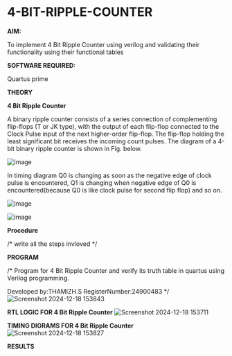 # 4-BIT-RIPPLE-COUNTER

**AIM:**

To implement  4 Bit Ripple Counter using verilog and validating their functionality using their functional tables

**SOFTWARE REQUIRED:**

Quartus prime

**THEORY**

**4 Bit Ripple Counter**

A binary ripple counter consists of a series connection of complementing flip-flops (T or JK type), with the output of each flip-flop connected to the Clock Pulse input of the next higher-order flip-flop. The flip-flop holding the least significant bit receives the incoming count pulses. The diagram of a 4-bit binary ripple counter is shown in Fig. below.

![image](https://github.com/naavaneetha/4-BIT-RIPPLE-COUNTER/assets/154305477/cb4b74d4-31ab-4359-95d0-d22e67daba13)

In timing diagram Q0 is changing as soon as the negative edge of clock pulse is encountered, Q1 is changing when negative edge of Q0 is encountered(because Q0 is like clock pulse for second flip flop) and so on.

![image](https://github.com/naavaneetha/4-BIT-RIPPLE-COUNTER/assets/154305477/a573a7d6-014e-4e54-93e6-e2ac9530960b)

![image](https://github.com/naavaneetha/4-BIT-RIPPLE-COUNTER/assets/154305477/85e1958a-2fc1-49bb-9a9f-d58ccbf3663c)

**Procedure**

/* write all the steps invloved */

**PROGRAM**

/* Program for 4 Bit Ripple Counter and verify its truth table in quartus using Verilog programming.

 Developed by:THAMIZH.S RegisterNumber:24900483
*/
![Screenshot 2024-12-18 153843](https://github.com/user-attachments/assets/e1bfd6a3-4654-41b6-80bb-dc3da436a0e7)

**RTL LOGIC FOR 4 Bit Ripple Counter**
![Screenshot 2024-12-18 153711](https://github.com/user-attachments/assets/12fbb625-7ded-46d6-b8a2-19ae11fec574)

**TIMING DIGRAMS FOR 4 Bit Ripple Counter**
![Screenshot 2024-12-18 153827](https://github.com/user-attachments/assets/24c6dcfa-da40-40f6-959a-6734901bbfd0)

**RESULTS**
